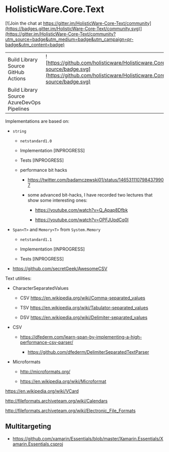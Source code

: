 # HolisticWare.Core.Text

[![Join the chat at https://gitter.im/HolisticWare-Core-Text/community](https://badges.gitter.im/HolisticWare-Core-Text/community.svg)](https://gitter.im/HolisticWare-Core-Text/community?utm_source=badge&utm_medium=badge&utm_campaign=pr-badge&utm_content=badge)

|                                               |                                                                                                             |
|-----------------------------------------------|-------------------------------------------------------------------------------------------------------------|
| Build Library Source GitHub Actions           | ![https://github.com/holisticware/Holisticware.Core.Text/workflows/build-source/badge.svg](https://github.com/holisticware/Holisticware.Core.Text/workflows/build-source/badge.svg)                    |
| Build Library Source AzureDevOps Pipelines    |                                                                                                             |


Implementations are based on:

*   `string`

    *   `netstandard1.0`

    *   Implementation [INPROGRESS]

    *   Tests [INPROGRESS]

    *   performance bit hacks 

        *   https://twitter.com/badamczewski01/status/1465311107984379907

        *   some advanced bit-hacks, I have recorded two lectures that show some interesting ones:

            *   https://youtube.com/watch?v=Q_Apap8Dfbk

            *   https://youtube.com/watch?v=OPFJUpdCq0I

*   `Span<T>` and `Memory<T>` from `System.Memory`

    *   `netstandard1.1`

    *   Implementation [INPROGRESS]

    *   Tests [INPROGRESS]

*   https://github.com/secretGeek/AwesomeCSV

Text utilities:

*   CharacterSeparatedValues
    
    *   CSV https://en.wikipedia.org/wiki/Comma-separated_values

    *   TSV https://en.wikipedia.org/wiki/Tabulator-separated_values

    *   DSV https://en.wikipedia.org/wiki/Delimiter-separated_values

*   CSV

    *   https://dfederm.com/learn-span-by-implementing-a-high-performance-csv-parser/

        *   https://github.com/dfederm/DelimiterSeparatedTextParser

*   Microformats

    *   http://microformats.org/

    *   https://en.wikipedia.org/wiki/Microformat


   https://en.wikipedia.org/wiki/VCard

   http://fileformats.archiveteam.org/wiki/Calendars

   http://fileformats.archiveteam.org/wiki/Electronic_File_Formats


## Multitargeting

*   https://github.com/xamarin/Essentials/blob/master/Xamarin.Essentials/Xamarin.Essentials.csproj

